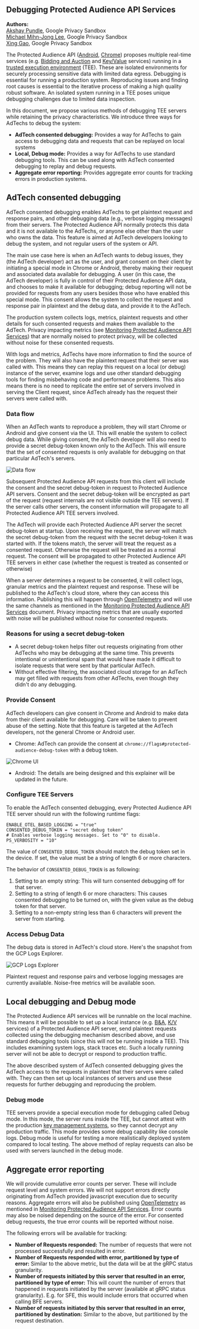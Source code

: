 ## Debugging Protected Audience API Services

**Authors:** <br>
[Akshay Pundle][11], Google Privacy Sandbox <br>
[Michael Mihn-Jong Lee][12], Google Privacy Sandbox <br>
[Xing Gao][13], Google Privacy Sandbox

The Protected Audience API ([Android][1], [Chrome][2]) proposes multiple
real-time services (e.g. [Bidding and Auction][3] and [Key/Value][4] services)
running in a [trusted execution environment][5] (TEE). These are isolated
environments for securely processing sensitive data with limited data egress.
Debugging is essential for running a production system. Reproducing issues and
finding root causes is essential to the iterative process of making a high
quality robust software. An isolated system running in a TEE poses unique
debugging challenges due to limited data inspection.

In this document, we propose various methods of debugging TEE servers while
retaining the privacy characteristics. We introduce three ways for AdTechs to
debug the system:

- **AdTech consented debugging:** Provides a way for AdTechs to gain access to
    debugging data and requests that can be replayed on local systems
- **Local, Debug mode:** Provides a way for AdTechs to use standard debugging
    tools. This can be used along with AdTech consented debugging to replay and
    debug requests.
- **Aggregate error reporting:** Provides aggregate error counts for tracking
    errors in production systems.

## AdTech consented debugging

AdTech consented debugging enables AdTechs to get plaintext request and response
pairs, and other debugging data (e.g., verbose logging messages) from their
servers. The Protected Audience API normally protects this data and it is not
available to the AdTechs, or anyone else other than the user who owns the data.
This feature is aimed at AdTech developers looking to debug the system, and not
regular users of the system or API.

The main use case here is when an AdTech wants to debug issues, they (the AdTech
developer) act as the user, and grant consent on their client by initiating a
special mode in Chrome or Android, thereby making their request and associated
data available for debugging. A user (in this case, the AdTech developer) is
fully in control of their Protected Audience API data, and chooses to make it
available for debugging; debug reporting will not be provided for requests from
any users besides those who have enabled this special mode. This consent allows
the system to collect the request and response pair in plaintext and the debug
data, and provide it to the AdTech.

The production system collects logs, metrics, plaintext requests and other
details for such consented requests and makes them available to the AdTech.
Privacy impacting metrics (see [Monitoring Protected Audience API Services][6])
that are normally noised to protect privacy, will be collected without noise for
these consented requests.

With logs and metrics, AdTechs have more information to find the source of the
problem. They will also have the plaintext request that their server was called
with. This means they can replay this request on a local (or debug) instance of
the server, examine logs and use other standard debugging tools for finding
misbehaving code and performance problems. This also means there is no need to
replicate the entire set of servers involved in serving the Client request,
since AdTech already has the request their servers were called with.

### Data flow

When an AdTech wants to reproduce a problem, they will start Chrome or Android
and give consent via the UI. This will enable the system to collect debug data.
While giving consent, the AdTech developer will also need to provide a secret
debug-token known only to the AdTech. This will ensure that the set of consented
requests is only available for debugging on that particular AdTech's servers.

![Data flow](images/debugging_protected_audience_api_services_data_flow.png)

Subsequent Protected Audience API requests from this client will include the
consent and the secret debug-token in request to Protected Audience API servers.
Consent and the secret debug-token will be encrypted as part of the request
(request internals are not visible outside the TEE servers). If the server calls
other servers, the consent information will propagate to all Protected Audience
API TEE servers involved.

The AdTech will provide each Protected Audience API server the secret
debug-token at startup. Upon receiving the request, the server will match the
secret debug-token from the request with the secret debug-token it was started
with. If the tokens match, the server will treat the request as a consented
request. Otherwise the request will be treated as a normal request. The consent
will be propagated to other Protected Audience API TEE servers in either case
(whether the request is treated as consented or otherwise)

When a server determines a request to be consented, it will collect logs,
granular metrics and the plaintext request and response. These will be published
to the AdTech's cloud store, where they can access this information. Publishing
this will happen through [OpenTelemetry][7] and will use the same channels as
mentioned in the [Monitoring Protected Audience API Services][6] document.
Privacy impacting metrics that are usually exported with noise will be published
without noise for consented requests.

### Reasons for using a secret debug-token

- A secret debug-token helps filter out requests originating from other
    AdTechs who may be debugging at the same time. This prevents intentional or
    unintentional spam that would have made it difficult to isolate requests
    that were sent by that particular AdTech.
- Without effective filtering, the associated cloud storage for an AdTech may
    get filled with requests from other AdTechs, even though they didn't do any
    debugging.

### Provide Consent

AdTech developers can give consent in Chrome and Android to make data from their
client available for debugging. Care will be taken to prevent abuse of the
setting. Note that this feature is targeted at the AdTech developers, not the
general Chrome or Android user.

- Chrome: AdTech can provide the consent at
    `chrome://flags#protected-audience-debug-token` with a debug token.

![Chrome UI](images/debugging_protected_audience_api_services_chrome_ui.png)

- Android: The details are being designed and this explainer will be updated
    in the future.

### Configure TEE Servers

To enable the AdTech consented debugging, every Protected Audience API TEE
server should run with the following runtime flags:

```
ENABLE_OTEL_BASED_LOGGING = "true"
CONSENTED_DEBUG_TOKEN = "secret debug token"
# Enables verbose logging messages. Set to "0" to disable.
PS_VERBOSITY = "10"
```

The value of `CONSENTED_DEBUG_TOKEN` should match the debug token set in the
device. If set, the value must be a string of length 6 or more characters.

The behavior of `CONSENTED_DEBUG_TOKEN` is as following:

1. Setting to an empty string: This will turn consented debugging off for that server.
2. Setting to a string of length 6 or more characters: This causes consented debugging to be turned on, with the given value as the debug token for that server.
3. Setting to a non-empty string less than 6 characters will prevent the server from starting.


### Access Debug Data

The debug data is stored in AdTech's cloud store. Here's the snapshot from the
GCP Logs Explorer.

![GCP Logs Explorer](images/debugging_protected_audience_api_services_gcp_logs_explorer.png)

Plaintext request and response pairs and verbose logging messages are currently
available. Noise-free metrics will be available soon.

## Local debugging and Debug mode

The Protected Audience API services will be runnable on the local machine. This
means it will be possible to set up a local instance (e.g. [B&A][8], [K/V][9]
services) of a Protected Audience API server, send plaintext requests collected
using the debugging mechanism described above, and use standard debugging tools
(since this will not be running inside a TEE). This includes examining system
logs, stack traces etc. Such a locally running server will not be able to
decrypt or respond to production traffic.

The above described system of AdTech consented debugging gives the AdTech access
to the requests in plaintext that their servers were called with. They can then
set up local instances of servers and use these requests for further debugging
and reproducing the problem.

### Debug mode

TEE servers provide a special execution mode for debugging called Debug mode. In
this mode, the server runs inside the TEE, but cannot attest with the production
[key management systems][10], so they cannot decrypt any production traffic.
This mode provides some debug capability like console logs. Debug mode is useful
for testing a more realistically deployed system compared to local testing. The
above method of replay requests can also be used with servers launched in the
debug mode.

## Aggregate error reporting

We will provide cumulative error counts per server. These will include request
level and system errors. We will not support errors directly originating from
AdTech provided javascript execution due to security reasons. Aggregate errors
will also be published using [OpenTelemetry][7] as mentioned in
[Monitoring Protected Audience API Services][6]. Error counts may also be noised
depending on the source of the error. For consented debug requests, the true
error counts will be reported without noise.

The following errors will be available for tracking:

- **Number of Requests responded:** The number of requests that were not
    processed successfully and resulted in error.
- **Number of Requests responded with error, partitioned by type of error:**
    Similar to the above metric, but the data will be at the gRPC status
    granularity.
- **Number of requests initiated by this server that resulted in an error,
    partitioned by type of error:** This will count the number of errors that
    happened in requests initiated by the server (available at gRPC status
    granularity). E.g. for SFE, this would include errors that occurred when
    calling BFE servers.
- **Number of requests initiated by this server that resulted in an error,
    partitioned by destination:** Similar to the above, but partitioned by the
    request destination.

[1]: https://developer.android.com/design-for-safety/ads/fledge
[2]: https://developer.chrome.com/docs/privacy-sandbox/fledge/
[3]: https://github.com/privacysandbox/fledge-docs/blob/main/bidding_auction_services_api.md
[4]: https://github.com/WICG/turtledove/blob/main/FLEDGE_Key_Value_Server_API.md
[5]: https://en.wikipedia.org/wiki/Trusted_execution_environment
[6]: https://github.com/privacysandbox/fledge-docs/blob/main/monitoring_protected_audience_api_services.md
[7]: https://opentelemetry.io/
[8]: https://github.com/privacysandbox/fledge-docs/blob/main/bidding_auction_services_aws_guide.md#local-testing
[9]: https://github.com/privacysandbox/fledge-key-value-service/blob/main/docs/deploying_locally.md
[10]: https://github.com/privacysandbox/fledge-docs/blob/main/trusted_services_overview.md#key-management-systems
[11]: https://github.com/akshaypundle
[12]: https://github.com/mihnjong-l
[13]: https://github.com/xinggao01
